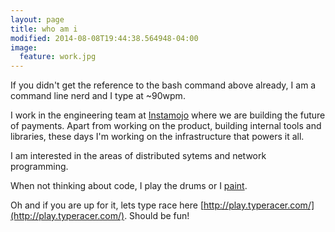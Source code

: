 ```yaml
---
layout: page
title: who am i
modified: 2014-08-08T19:44:38.564948-04:00
image:
  feature: work.jpg
---
```


If you didn't get the reference to the bash command above already, I am a command line nerd and I type at ~90wpm. 

I work in the engineering team at [Instamojo](https://www.instamojo.com/) where we are building the future of payments. Apart from working on the product, building internal tools and libraries, these days I'm working on the infrastructure that powers it all.

I am interested in the areas of distributed sytems and network programming.

When not thinking about code, I play the drums or I [paint](/paintings/).

Oh and if you are up for it, lets type race here [http://play.typeracer.com/](http://play.typeracer.com/). Should be fun!
